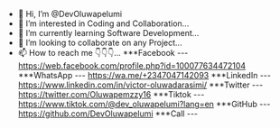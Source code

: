 - 👋 Hi, I’m @DevOluwapelumi
- 👀 I’m interested in Coding and Collaboration...
- 🌱 I’m currently learning Software Development...
- 💞️ I’m looking to collaborate on any Project...
- 📫 How to reach me 👇👇👇...
                           ***Facebook --- https://web.facebook.com/profile.php?id=100077634472104
                           ***WhatsApp --- https://wa.me/+2347047142093
                           ***LinkedIn --- https://www.linkedin.com/in/victor-oluwadarasimi/
                           ***Twitter  --- https://twitter.com/Oluwapemzzy16
                           ***Tiktok   --- https://www.tiktok.com/@dev_oluwapelumi?lang=en
                           ***GitHub   --- https://github.com/DevOluwapelumi
                           ***Call     ---
  
<!---
DevOluwapelumi/DevOluwapelumi is a ✨ unique ✨ repository because its `README.md` (this file) appears on your GitHub profile.
You can click the Preview link to take a look at your changes.
You can view the `README.md` on your GitHub profile by clicking the Preview link.
--->
